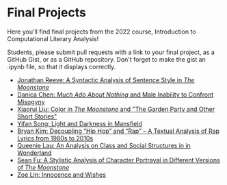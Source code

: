 # Final Projects

Here you'll find final projects from the 2022 course, Introduction to Computational Literary Analysis!

Students, please submit pull requests with a link to your final project, as a GitHub Gist, or as a GitHub repository. Don't forget to make the gist an .ipynb file, so that it displays correctly. 

 - [Jonathan Reeve: A Syntactic Analysis of Sentence Style in *The Moonstone*](https://gist.github.com/JonathanReeve/a8a16baee1a6cff789b8ed5b448a3002)  
 - [Danica Chen: *Much Ado About Nothing* and Male Inability to Confront Misogyny](https://github.com/danicachen42/finalproject)
 - [Xiaorui Liu: Color in *The Moonstone* and "The Garden Party and Other Short Stories"](https://gist.github.com/xiaoruiyliu/e4a0ef0481257ba9b859c95a9f577744)
 - [Yifan Song: Light and Darkness in Mansfield](https://github.com/Y-A-Song/Yifan_final_proj_icla)
 - [Bryan Kim: Decoupling “Hip Hop” and “Rap” – A Textual Analysis of Rap Lyrics from 1980s to 2010s](https://github.com/bryank-js/150CRapTextualAnalysis)
 - [Queenie Lau: An Analysis on Class and Social Structures in in Wonderland](https://github.com/Queenie-Lau/dighum150c-final-proj)  
 - [Sean Fu: A Stylistic Analysis of Character Portrayal in Different Versions of *The Moonstone*](https://github.com/sean-fu88/SeanFu-Dighum150c-FinalProject)
 - [Zoe Lin: Innocence and Wishes](https://gist.github.com/z0e1in/20dbb402f9b89af46de53f17bbcb2ea8)
